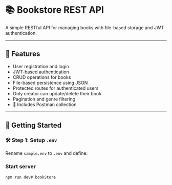# 📚 Bookstore REST API

A simple RESTful API for managing books with file-based storage and JWT authentication.

---

## 🔧 Features

- User registration and login
- JWT-based authentication
- CRUD operations for books
- File-based persistence using JSON
- Protected routes for authenticated users
- Only creator can update/delete their book
- Pagination and genre filtering
- 🧪 Includes Postman collection

---

## 🚀 Getting Started

### 🛠️ Step 1: Setup `.env`

Rename `sample.env` to `.env` and define:

### Start server

```bash
npm run dev# bookStore
